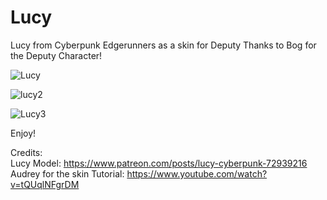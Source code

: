 # Lucy
Lucy from Cyberpunk Edgerunners as a skin for Deputy
Thanks to Bog for the Deputy Character!

![Lucy](https://github.com/user-attachments/assets/12182dd8-e770-414c-8b24-e871126c720b)

![lucy2](https://github.com/user-attachments/assets/bd4b384c-761a-491c-8b39-88d165cbd58e)

![Lucy3](https://github.com/user-attachments/assets/bd57fa53-38ca-45c1-a530-fae0c9868c20)

Enjoy!

Credits: <br />
Lucy Model: https://www.patreon.com/posts/lucy-cyberpunk-72939216 <br />
Audrey for the skin Tutorial: https://www.youtube.com/watch?v=tQUqlNFgrDM <br />

